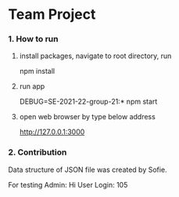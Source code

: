 # Team Project 


### 1. How to run

1. install packages, navigate to root directory, run

   npm install
    
2. run app

   DEBUG=SE-2021-22-group-21:* npm start
   
3. open web browser by type below address

   http://127.0.0.1:3000
   
 

### 2. Contribution

Data structure of JSON file was created by Sofie.


For testing
Admin: Hi
User Login: 105

